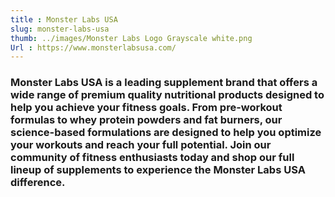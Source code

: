 ```yaml
---
title : Monster Labs USA
slug: monster-labs-usa
thumb: ../images/Monster Labs Logo Grayscale white.png
Url : https://www.monsterlabsusa.com/
---
```


### Monster Labs USA is a leading supplement brand that offers a wide range of premium quality nutritional products designed to help you achieve your fitness goals. From pre-workout formulas to whey protein powders and fat burners, our science-based formulations are designed to help you optimize your workouts and reach your full potential. Join our community of fitness enthusiasts today and shop our full lineup of supplements to experience the Monster Labs USA difference.
 
